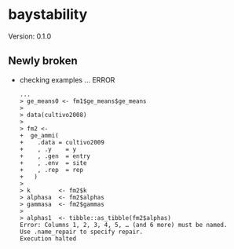 # baystability

Version: 0.1.0

## Newly broken

*   checking examples ... ERROR
    ```
    ...
    > ge_means0 <- fm1$ge_means$ge_means
    > 
    > data(cultivo2008)
    > 
    > fm2 <-
    +  ge_ammi(
    +    .data = cultivo2009
    +    , .y    = y
    +    , .gen  = entry
    +    , .env  = site
    +    , .rep  = rep
    +   )
    > 
    > k        <- fm2$k
    > alphasa  <- fm2$alphas
    > gammasa  <- fm2$gammas
    > 
    > alphas1  <- tibble::as_tibble(fm2$alphas)
    Error: Columns 1, 2, 3, 4, 5, … (and 6 more) must be named.
    Use .name_repair to specify repair.
    Execution halted
    ```

